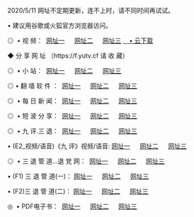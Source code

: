 <p>2020/5/11 网址不定期更新，连不上时，请不同时间再试试。
<p>• 建议用谷歌或火狐官方浏览器访问。
<p>◎  • 视 频： 
<a href="http://mni.proyectolanuevatierra.com/" target="_blank">网址一</a> 　 
<a href="http://mir.proyectolanuevatierra.com/" target="_blank">网址二</a> 　 
<a href="http://mir.proyectolanuevatierra.com/b.html" target="_blank">网址三</a>  
<a href="https://yadi.sk/d/d0sUeAOpal3njw" target="_blank">　• 云下载 </a></p>
<p> ◆ 分 享 网 址 <a href="mki.proyectolanuevatierra.com/a.html"></a>（https://f.yutv.cf 请 收 藏） </p>
<p>◎ </span>  •  小 站：  
<a href="http://mni.proyectolanuevatierra.com/f.html" target="_blank">网址一</a> 　 
<a href="http://mir.proyectolanuevatierra.com/h.html" target="_blank">网址二</a> 　 
<a href="http://mir.proyectolanuevatierra.com/k/" target="_blank">网址三</a></p>
<p>◎  • 翻 墙 软 件 ：  
<a href="http://mni.proyectolanuevatierra.com/ff/" target="_blank">网址一</a> 　 
<a href="http://mir.proyectolanuevatierra.com/s/read/a1_nd.html" target="_blank">网址二</a> 　 
<a href="http://mir.proyectolanuevatierra.com/ff/index.html" target="_blank">网址三</a></p>
<p>◎ </span>  • 每 日 新 闻：  
<a href="http://mni.proyectolanuevatierra.com/day/" target="_blank">网址一</a> 　 
<a href="http://mir.proyectolanuevatierra.com/day/" target="_blank">网址二</a> 　 
<a href="http://mir.proyectolanuevatierra.com/day/index.html" target="_blank">网址三</a></p>
<p>◎ </span>  • 短 波 分 享：  
<a href="http://mni.proyectolanuevatierra.com/h/" target="_blank">网址一</a> 　 
<a href="http://mir.proyectolanuevatierra.com/h/" target="_blank">网址二</a> 　 
<a href="http://mir.proyectolanuevatierra.com/h/index.html" target="_blank">网址三</a></p>
<p>◎   • 九 评.三 退：  
<a href="http://mni.proyectolanuevatierra.com/t/" target="_blank">网址一</a> 　 
<a href="http://mir.proyectolanuevatierra.comli/v2/index.html" target="_blank">网址二</a> 　 
<a href="http://mir.proyectolanuevatierra.com/tt/index.html" target="_blank">网址三</a> 　</p>
<p>  • (E2_视频/语音)《九 评》视频/语音: 
<a href="http://mir.proyectolanuevatierra.com/7738.html" target="_blank">网址一</a> 　 
<a href="http://mir.proyectolanuevatierra.com/7614.html" target="_blank">网址二</a> 　 
<a href="http://mir.proyectolanuevatierra.com/7633.html" target="_blank">网址三</a></p>
<p>◎   • 三 退 管 道...退 党 网：  
<a href="http://mni.proyectolanuevatierra.com/go/td1.html" target="_blank">网址一</a> 　 
<a href="http://mir.proyectolanuevatierra.com/go/td2.html" target="_blank">网址二</a> 　 
<a href="http://mir.proyectolanuevatierra.com/go/td3.html" target="_blank">网址三</a></p>
<p>  • (F1) 三 退 管 道(一)： 
<a href="http://mni.proyectolanuevatierra.com/dd/" target="_blank">网址一</a> 　 
<a href="http://mir.proyectolanuevatierra.com/s/read/a1_tdx.html" target="_blank">网址二</a> 　 
<a href="http://mir.proyectolanuevatierra.com/dd/" target="_blank">网址三</a></p>
<p>  • (F2)三 退 管 道(二)： 
<a href="http://mir.proyectolanuevatierra.com/d/" target="_blank">网址一</a> 　 
<a href="http://mni.proyectolanuevatierra.com/d/index.html" target="_blank">网址二</a> 　 
<a href="http://mir.proyectolanuevatierra.com/d/" target="_blank">网址三</a></p>
<p>◎   • PDF电子书：  
<a href="http://mni.proyectolanuevatierra.com/p/" target="_blank">网址一</a> 　 
<a href="http://mir.proyectolanuevatierra.com/p/index.html" target="_blank">网址二</a> 　 
<a href="http://mir.proyectolanuevatierra.com/p/" target="_blank">网址三</a></p>
